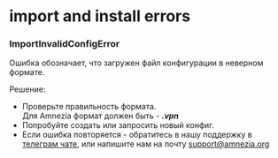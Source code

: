 
# import and install errors

### ImportInvalidConfigError

Ошибка обозначает, что загружен файл конфигурации в неверном формате. 


Решение:

- Проверьте правильность формата. \
Для Amnezia формат должен быть - ***.vpn***
- Попробуйте создать или запросить новый конфиг.
- Если ошибка повторяется - обратитесь в нашу поддержку в [телеграм чате], или напишите нам на почту support@amnezia.org


[телеграм чате]: https://t.me/amnezia_vpn